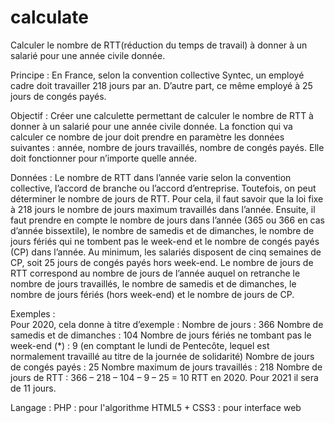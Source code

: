 # calculate
Calculer le nombre de RTT(réduction du temps de travail) à donner à un salarié pour une année civile donnée.

Principe : 
En France, selon la convention collective Syntec, un employé cadre doit travailler 218 jours par an.
D’autre part, ce même employé à 25 jours de congés payés.

Objectif : 
Créer une calculette permettant de calculer le nombre de RTT à donner à un salarié pour une année
civile donnée.
La fonction qui va calculer ce nombre de jour doit prendre en paramètre les données suivantes :
année, nombre de jours travaillés, nombre de congés payés. Elle doit fonctionner pour n’importe
quelle année.

Données : 
Le nombre de RTT dans l’année varie selon la convention collective, l’accord de branche ou l’accord
d’entreprise. Toutefois, on peut déterminer le nombre de jours de RTT. Pour cela, il faut savoir que
la loi fixe à 218 jours le nombre de jours maximum travaillés dans l’année. Ensuite, il faut prendre
en compte le nombre de jours dans l’année (365 ou 366 en cas d’année bissextile), le nombre de
samedis et de dimanches, le nombre de jours fériés qui ne tombent pas le week-end et le nombre
de congés payés (CP) dans l’année. Au minimum, les salariés disposent de cinq semaines de CP, soit
25 jours de congés payés hors week-end.
Le nombre de jours de RTT correspond au nombre de jours de l’année auquel on retranche le
nombre de jours travaillés, le nombre de samedis et de dimanches, le nombre de jours fériés (hors
week-end) et le nombre de jours de CP.

Exemples :  
Pour 2020, cela donne à titre d’exemple :
   Nombre de jours : 366
   Nombre de samedis et de dimanches : 104
   Nombre de jours fériés ne tombant pas le week-end (*) : 9
    (en comptant le lundi de Pentecôte, lequel est normalement travaillé au titre de la journée de
    solidarité)
   Nombre de jours de congés payés : 25
   Nombre maximum de jours travaillés : 218
   Nombre de jours de RTT : 366 – 218 – 104 – 9 – 25 = 10 RTT en 2020.
Pour 2021 il sera de 11 jours.

Langage :
PHP : pour l'algorithme
HTML5 + CSS3 : pour interface web
